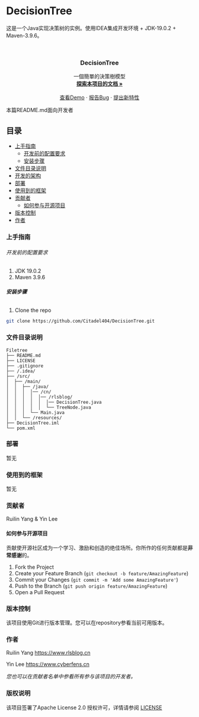 

# DecisionTree

这是一个Java实现决策树的实例。使用IDEA集成开发环境 + JDK-19.0.2 + Maven-3.9.6。

<!-- PROJECT SHIELDS -->

<!-- PROJECT LOGO -->
<br />

<p align="center">

  <h3 align="center">DecisionTree</h3>
  <p align="center">
    一個簡單的決策樹模型
    <br />
    <a href="https://github.com/Citadel404/DecisionTree"><strong>探索本项目的文档 »</strong></a>
    <br />
    <br />
    <a href="https://github.com/Citadel404/DecisionTree">查看Demo</a>
    ·
    <a href="https://github.com/Citadel404/DecisionTree/issues">报告Bug</a>
    ·
    <a href="https://github.com/Citadel404/DecisionTree/issues">提出新特性</a>
  </p>



 本篇README.md面向开发者
 
## 目录

- [上手指南](#上手指南)
  - [开发前的配置要求](#开发前的配置要求)
  - [安装步骤](#安装步骤)
- [文件目录说明](#文件目录说明)
- [开发的架构](#开发的架构)
- [部署](#部署)
- [使用到的框架](#使用到的框架)
- [贡献者](#贡献者)
  - [如何参与开源项目](#如何参与开源项目)
- [版本控制](#版本控制)
- [作者](#作者)

### 上手指南

###### 开发前的配置要求

1. JDK 19.0.2
2. Maven 3.9.6

###### **安装步骤**

1. Clone the repo

```sh
git clone https://github.com/Citadel404/DecisionTree.git
```

### 文件目录说明

```
Filetree 
├── README.md
├── LICENSE
├── .gitignore
├── /.idea/
├── /src/
│  ├── /main/
│  │  ├── /java/
│  │  │  │── /cn/
│  │  │  │  │── /rlsblog/
│  │  │  │  │  │── DecisionTree.java
│  │  │  │  │  └── TreeNode.java
│  │  │  └── Main.java
│  │  └── /resources/
├── DecisionTree.iml
└── pom.xml

```

### 部署

暂无

### 使用到的框架

暂无

### 贡献者

Ruilin Yang & Yin Lee

#### 如何参与开源项目

贡献使开源社区成为一个学习、激励和创造的绝佳场所。你所作的任何贡献都是**非常感谢**的。


1. Fork the Project
2. Create your Feature Branch (`git checkout -b feature/AmazingFeature`)
3. Commit your Changes (`git commit -m 'Add some AmazingFeature'`)
4. Push to the Branch (`git push origin feature/AmazingFeature`)
5. Open a Pull Request



### 版本控制

该项目使用Git进行版本管理。您可以在repository参看当前可用版本。

### 作者

Ruilin Yang https://www.rlsblog.cn

Yin Lee  https://www.cyberfens.cn

 *您也可以在贡献者名单中参看所有参与该项目的开发者。*

### 版权说明

该项目签署了Apache License 2.0 授权许可，详情请参阅 [LICENSE](https://github.com/Citadel404/DecisionTree?tab=Apache-2.0-1-ov-file)


<!-- links -->
[your-project-path]:Citadel404/DecisionTree
[contributors-url]: https://github.com/Citadel404/DecisionTree/graphs/contributors
[license-url]: https://github.com/Citadel404/DecisionTree?tab=Apache-2.0-1-ov-file
